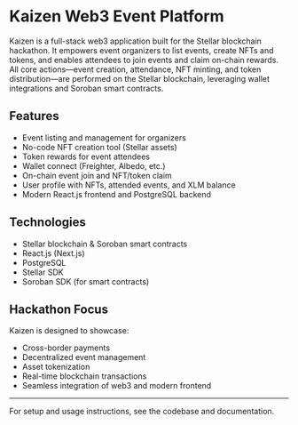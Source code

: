 # Kaizen Web3 Event Platform

Kaizen is a full-stack web3 application built for the Stellar blockchain hackathon. It empowers event organizers to list events, create NFTs and tokens, and enables attendees to join events and claim on-chain rewards. All core actions—event creation, attendance, NFT minting, and token distribution—are performed on the Stellar blockchain, leveraging wallet integrations and Soroban smart contracts.

## Features
- Event listing and management for organizers
- No-code NFT creation tool (Stellar assets)
- Token rewards for event attendees
- Wallet connect (Freighter, Albedo, etc.)
- On-chain event join and NFT/token claim
- User profile with NFTs, attended events, and XLM balance
- Modern React.js frontend and PostgreSQL backend

## Technologies
- Stellar blockchain & Soroban smart contracts
- React.js (Next.js)
- PostgreSQL
- Stellar SDK
- Soroban SDK (for smart contracts)

## Hackathon Focus
Kaizen is designed to showcase:
- Cross-border payments
- Decentralized event management
- Asset tokenization
- Real-time blockchain transactions
- Seamless integration of web3 and modern frontend

---

For setup and usage instructions, see the codebase and documentation.

